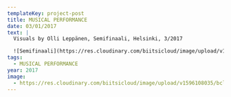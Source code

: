 ```yaml
---
templateKey: project-post
title: MUSICAL PERFORMANCE
date: 03/01/2017
text: |
  Visuals by Olli Leppänen, Semifinaali, Helsinki, 3/2017

  ![Semifinaali](https://res.cloudinary.com/biitsicloud/image/upload/v1596108035/bcloud/07A.jpg)
tags:
  - MUSICAL PERFORMANCE
year: 2017
image:
  - https://res.cloudinary.com/biitsicloud/image/upload/v1596108035/bcloud/07A.jpg
---
```


